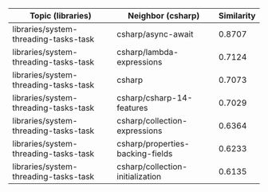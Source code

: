 | Topic (libraries) | Neighbor (csharp) | Similarity |
|-------------|-------------------|------------|
| libraries/system-threading-tasks-task | csharp/async-await | 0.8707 |
| libraries/system-threading-tasks-task | csharp/lambda-expressions | 0.7124 |
| libraries/system-threading-tasks-task | csharp | 0.7073 |
| libraries/system-threading-tasks-task | csharp/csharp-14-features | 0.7029 |
| libraries/system-threading-tasks-task | csharp/collection-expressions | 0.6364 |
| libraries/system-threading-tasks-task | csharp/properties-backing-fields | 0.6233 |
| libraries/system-threading-tasks-task | csharp/collection-initialization | 0.6135 |
